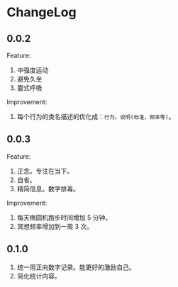# ChangeLog
## 0.0.2
Feature:
1. 中强度运动
2. 避免久坐
3. 腹式呼吸

Improvement:
1. 每个行为的类名描述的优化成：`行为。说明(标准，频率等)`。

## 0.0.3
Feature:
1. 正念。专注在当下。
2. 自省。
3. 精简信息。数字排毒。

Improvement:
1. 每天椭圆机跑步时间增加 5 分钟。
2. 冥想频率增加到一周 3 次。

## 0.1.0
1. 统一用正向数字记录。能更好的激励自己。
2. 简化统计内容。

